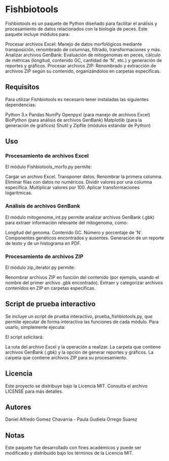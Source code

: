 # Fishbiotools
Fishbiotools es un paquete de Python diseñado para facilitar el análisis y procesamiento de datos relacionados con la biología de peces. Este paquete incluye módulos para:

Procesar archivos Excel: Manejo de datos morfológicos mediante transposición, renombrado de columnas, filtrado, transformaciones y más.
Analizar archivos GenBank: Evaluación de mitogenomas en peces, cálculo de métricas (longitud, contenido GC, cantidad de 'N', etc.) y generación de reportes y gráficos.
Procesar archivos ZIP: Renombrado y extracción de archivos ZIP según su contenido, organizándolos en carpetas específicas.

## Requisitos
Para utilizar Fishbiotools es necesario tener instaladas las siguientes dependencias:

Python 3.x
Pandas
NumPy
Openpyxl (para manejo de archivos Excel)
BioPython (para análisis de archivos GenBank)
Matplotlib (para la generación de gráficos)
Shutil y Zipfile (módulos estándar de Python)

## Uso
### Procesamiento de archivos Excel
El módulo Fishbiotools_morfo.py permite:

Cargar un archivo Excel.
Transponer datos.
Renombrar la primera columna.
Eliminar filas con datos no numéricos.
Dividir valores por una columna específica.
Multiplicar valores por 100.
Aplicar transformaciones logarítmicas.

### Análisis de archivos GenBank
El módulo mitogenome_int.py permite analizar archivos GenBank (.gbk) para extraer información relevante del mitogenoma, como:

Longitud del genoma.
Contenido GC.
Número y porcentaje de 'N'.
Componentes genéticos encontrados y ausentes.
Generación de un reporte de texto y de un histograma en PDF.


### Procesamiento de archivos ZIP
El módulo zip_iterator.py permite:

Renombrar archivos ZIP en función del contenido (por ejemplo, usando el nombre del primer archivo .gbk encontrado).
Extraer y categorizar archivos contenidos en ZIP en carpetas específicas.

## Script de prueba interactivo
Se incluye un script de prueba interactivo, prueba_fishbiotools.py, que permite ejecutar de forma interactiva las funciones de cada módulo. Para usarlo, simplemente ejecuta:

El script solicitará:

La ruta del archivo Excel y la operación a realizar.
La carpeta que contiene archivos GenBank (.gbk) y la opción de generar reportes y gráficos.
La carpeta que contiene archivos ZIP para su procesamiento.

## Licencia
Este proyecto se distribuye bajo la Licencia MIT. Consulta el archivo LICENSE para más detalles.

## Autores
Daniel Alfredo Gomez Chavarria - Paula Gudiela Orrego Suarez

## Notas
Este paquete fue desarrollado con fines académicos y puede ser modificado y distribuido bajo los términos de la Licencia MIT.

